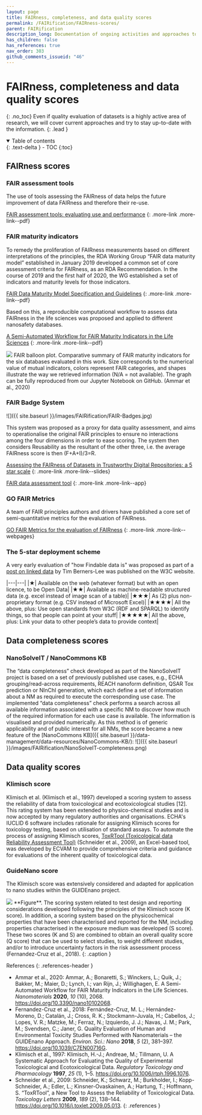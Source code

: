 ```yaml
---
layout: page
title: FAIRness, completeness, and data quality scores
permalink: /FAIRification/FAIRness-scores/
parent: FAIRification
description_long: Documentation of ongoing activities and approaches to evaluate the FAIRness and quality of datasets.
has_children: false
has_references: true
nav_order: 303
github_comments_issueid: "46"
---
```


# FAIRness, completeness and data quality scores
{: .no_toc}
Even if quality evaluation of datasets is a highly active area of research, we will cover current approaches and try to stay up-to-date with the information.
{: .lead }

<details open markdown="block">
  <summary>
    Table of contents
  </summary>
  {: .text-delta }
- TOC
{:toc}
</details>

## FAIRness scores
### FAIR assessment tools
The use of tools assessing the FAIRness of data helps the future improvement of data FAIRness and therefore their re-use.

[FAIR assessment tools: evaluating use and performance](https://doi.org/10.1016/j.impact.2022.100402)
{: .more-link .more-link--pdf}

### FAIR maturity indicators
To remedy the proliferation of FAIRness measurements based on different interpretations of
the principles, the RDA Working Group “FAIR data maturity model” established in January
2019 developed a common set of core assessment criteria for FAIRness, as an RDA
Recommendation. In the course of 2019 and the first half of 2020, the WG established a set
of indicators and maturity levels for those indicators.

[FAIR Data Maturity Model Specification and Guidelines](https://www.rd-alliance.org/system/files/FAIR%20Data%20Maturity%20Model_%20specification%20and%20guidelines_v0.90.pdf)
{: .more-link .more-link--pdf}

Based on this, a reproducible computational workflow to assess data FAIRness in the life sciences was proposed and applied to different nanosafety databases. 

[A Semi-Automated Workflow for FAIR Maturity Indicators in the Life Sciences](https://doi.org/10.3390/nano10102068)
{: .more-link .more-link--pdf}

<img src="{{ site.baseurl }}/images/FAIRification/FAIR-maturity-indicators.jpg" class="image--right-large" />
FAIR balloon plot. Comparative summary of FAIR maturity indicators for the six databases evaluated in this work. Size corresponds to the numerical value of mutual indicators, colors represent FAIR categories, and shapes illustrate the way we retrieved information (N/A = not available). The graph can be fully reproduced from our Jupyter Notebook on GitHub. (Ammar et al., 2020)
<br clear="all">

### FAIR Badge System

![]({{ site.baseurl }}/images/FAIRification/FAIR-Badges.jpg)

This system was proposed as a proxy for data quality assessment, and aims to operationalise the original FAIR principles to ensure no interactions among the four dimensions in order to ease scoring. The system then considers Reusability as the resultant of the other three, i.e. the average FAIRness score is then (F+A+I)/3=R.

[Assessing the FAIRness of Datasets in Trustworthy Digital Repositories: a 5 star scale](https://indico.cern.ch/event/588219/contributions/2384979/attachments/1426152/2188462/Dillo_Doorn_-_Assessing_FAIRness_CERN_Geneva_13-03-2017-3.pdf)
{: .more-link .more-link--slides}

[FAIR data assessment tool](http://blog.ukdataservice.ac.uk/fair-data-assessment-tool/)
{: .more-link .more-link--app}

### GO FAIR Metrics
A team of FAIR principles authors and drivers have published a core set of semi-quantitative metrics for the evaluation of FAIRness.

[GO FAIR Metrics for the evaluation of FAIRness](https://www.go-fair.org/2017/12/11/metrics-evaluation-fairness/)
{: .more-link .more-link--webpages}

### The 5-star deployment scheme
A very early evaluation of "how Findable data is" was proposed as part of a [post on linked data](https://www.w3.org/DesignIssues/LinkedData.html) by Tim Berners-Lee was published on the W3C website.

|---|---|
|★| Available on the web (whatever format) but with an open licence, to be Open Data|
|★★| Available as machine-readable structured data (e.g. excel instead of image scan of a table)|
|★★★| As (2) plus non-proprietary format (e.g. CSV instead of Microsoft Excel)|
|★★★★| All the above, plus: Use open standards from W3C (RDF and SPARQL) to identify things, so that people can point at your stuff|
|★★★★★| All the above, plus: Link your data to other people’s data to provide context|

## Data completeness scores
### NanoSolveIT / NanoCommons KB
The “data completeness” check developed as part of the NanoSolveIT project is based on a set of previously published use cases, e.g., ECHA grouping/read-across requirements, REACH nanoform definition, QSAR Tox prediction or NInChI generation, which each define a set of information about a NM as required to execute the corresponding use case. The implemented “data completeness” check performs a search across all available information associated with a specific NM to discover how much of the required information for each use case is available. The information is visualised and provided numerically. As this method is of generic applicability and of public interest for all NMs, the score became a new feature of the [NanoCommons KB]({{ site.baseurl }}/data-management/data-resources/NanoCommons-KB/):
![]({{ site.baseurl }}/images/FAIRification/NanoSolveIT-completeness.png)

## Data quality scores
### Klimisch score
Klimisch et al. (Klimisch et al., 1997) developed a scoring system to assess the reliability of data from toxicological and ecotoxicological studies [12]. This rating system has been extended to physico-chemical studies and is now accepted by many regulatory authorities and organisations. ECHA's IUCLID 6 software includes rationale for assigning Klimisch scores for toxicology testing, based on utilisation of standard assays. To automate the process of assigning Klimisch scores, [ToxRTool (Toxicological data Reliability Assessment Tool)](https://publications.jrc.ec.europa.eu/repository/handle/JRC51252) (Schneider et al., 2009), an Excel-based tool, was developed by ECVAM to provide comprehensive criteria and guidance for evaluations of the inherent quality of toxicological data.

### GuideNano score
The Klimisch score was extensively considered and adapted for application to nano studies within the GUIDEnano project.

<img src="{{ site.baseurl }}/images/FAIRification/GuideNano-Scoring.png" />
**Figure**. The scoring system related to test design and reporting considerations developed following the principles of
the Klimisch score (K score). In addition, a scoring system based on the physicochemical properties that have been
characterised and reported for the NM, including properties characterised in the exposure medium was developed (S
score). These two scores (K and S) are combined to obtain an overall quality score (Q score) that can be used to select
studies, to weight different studies, and/or to introduce uncertainty factors in the risk assessment process (Fernandez-Cruz et al., 2018).
{: .caption }

References
{: .references-header }
- Ammar et al., 2020: Ammar, A.; Bonaretti, S.; Winckers, L.; Quik, J.; Bakker, M.; Maier, D.; Lynch, I.; van Rijn, J.; Willighagen, E. A Semi-Automated Workflow for FAIR Maturity Indicators in the Life Sciences. <i>Nanomaterials</i> <b>2020</b>, <i>10</i> (10), 2068. <a href="https://doi.org/10.3390/nano10102068">https://doi.org/10.3390/nano10102068</a>.
- Fernandez-Cruz et al., 2018: Fernández-Cruz, M. L.; Hernández-Moreno, D.; Catalán, J.; Cross, R. K.; Stockmann-Juvala, H.; Cabellos, J.; Lopes, V. R.; Matzke, M.; Ferraz, N.; Izquierdo, J. J.; Navas, J. M.; Park, M.; Svendsen, C.; Janer, G. Quality Evaluation of Human and Environmental Toxicity Studies Performed with Nanomaterials – the GUIDEnano Approach. <i>Environ. Sci.: Nano</i> <b>2018</b>, <i>5</i> (2), 381–397. <a href="https://doi.org/10.1039/C7EN00716G">https://doi.org/10.1039/C7EN00716G</a>.
- Klimisch et al., 1997: Klimisch, H.-J.; Andreae, M.; Tillmann, U. A Systematic Approach for Evaluating the Quality of Experimental Toxicological and Ecotoxicological Data. <i>Regulatory Toxicology and Pharmacology</i> <b>1997</b>, <i>25</i> (1), 1–5. <a href="https://doi.org/10.1006/rtph.1996.1076">https://doi.org/10.1006/rtph.1996.1076</a>.
- Schneider et al., 2009: Schneider, K.; Schwarz, M.; Burkholder, I.; Kopp-Schneider, A.; Edler, L.; Kinsner-Ovaskainen, A.; Hartung, T.; Hoffmann, S. “ToxRTool”, a New Tool to Assess the Reliability of Toxicological Data. <i>Toxicology Letters</i> <b>2009</b>, <i>189</i> (2), 138–144. <a href="https://doi.org/10.1016/j.toxlet.2009.05.013">https://doi.org/10.1016/j.toxlet.2009.05.013</a>.
{: .references }
